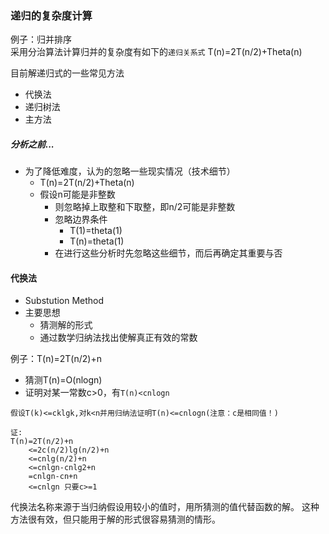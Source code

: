 ### 递归的复杂度计算
例子：归并排序  
采用分治算法计算归并的复杂度有如下的`递归关系式`
T(n)=2T(n/2)+Theta(n)

目前解递归式的一些常见方法
- 代换法
- 递归树法
- 主方法

##### 分析之前...
- 为了降低难度，认为的忽略一些现实情况（技术细节）
  - T(n)=2T(n/2)+Theta(n)
  - 假设n可能是非整数
    - 则忽略掉上取整和下取整，即n/2可能是非整数
    - 忽略边界条件
      - T(1)=theta(1)
      - T(n)=theta(1)
    - 在进行这些分析时先忽略这些细节，而后再确定其重要与否



#### 代换法
- Substution Method
- 主要思想
  - 猜测解的形式
  - 通过数学归纳法找出使解真正有效的常数

例子：T(n)=2T(n/2)+n  
- 猜测T(n)=O(nlogn)
- 证明对某一常数c>0，有`T(n)<cnlogn`

```
假设T(k)<=cklgk,对k<n并用归纳法证明T(n)<=cnlogn(注意：c是相同值！)

证:
T(n)=2T(n/2)+n  
    <=2c(n/2)lg(n/2)+n
    <=cnlg(n/2)+n
    <=cnlgn-cnlg2+n
    =cnlgn-cn+n
    <=cnlgn 只要c>=1

```
代换法名称来源于当归纳假设用较小的值时，用所猜测的值代替函数的解。
这种方法很有效，但只能用于解的形式很容易猜测的情形。
